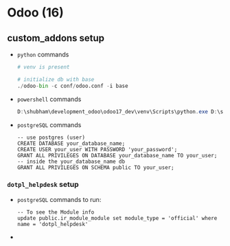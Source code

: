 
#  Odoo (16) 
## custom_addons setup

- `python` commands
  ```python
  # venv is present

  # initialize db with base
  ./odoo-bin -c conf/odoo.conf -i base 
  ```
- `powershell` commands
  ```powershell
  D:\shubham\development_odoo\odoo17_dev\venv\Scripts\python.exe D:\shubham\development_odoo\odoo17_dev\odoo\odoo-bin scaffold dotpl_helpdesk D:\shubham\development_odoo\odoo17_dev\custom_addons
  ```
- `postgreSQL` commands
  ```postgresql
  -- use postgres (user)
  CREATE DATABASE your_database_name;
  CREATE USER your_user WITH PASSWORD 'your_password';
  GRANT ALL PRIVILEGES ON DATABASE your_database_name TO your_user;
  -- inside the your_database_name db
  GRANT ALL PRIVILEGES ON SCHEMA public TO your_user;
  ```
  

### `dotpl_helpdesk` setup
- `postgreSQL` commands to run:
  ```postgresql
  -- To see the Module info
  update public.ir_module_module set module_type = 'official' where name = 'dotpl_helpdesk'
  
  ``` 
- 




